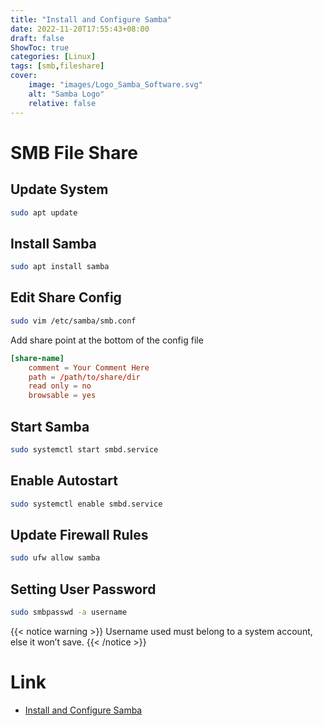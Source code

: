 ```yaml
---
title: "Install and Configure Samba"
date: 2022-11-20T17:55:43+08:00
draft: false
ShowToc: true
categories: [Linux]
tags: [smb,fileshare]
cover:
    image: "images/Logo_Samba_Software.svg"
    alt: "Samba Logo"
    relative: false
---
```


# SMB File Share

## Update System

```bash
sudo apt update
```

## Install Samba

```bash
sudo apt install samba
```

## Edit Share Config

```bash
sudo vim /etc/samba/smb.conf
```

Add share point at the bottom of the config file

```conf
[share-name]
    comment = Your Comment Here
    path = /path/to/share/dir
    read only = no
    browsable = yes
```

## Start Samba

```bash
sudo systemctl start smbd.service
```

## Enable Autostart

```bash
sudo systemctl enable smbd.service
```

## Update Firewall Rules

```bash
sudo ufw allow samba
```

## Setting User Password

```bash
sudo smbpasswd -a username
```

{{< notice warning >}}
Username used must belong to a system account, else it won’t save.
{{< /notice >}}

# Link

- [Install and Configure Samba](https://ubuntu.com/tutorials/install-and-configure-samba)

